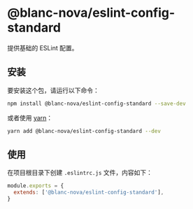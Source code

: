 # @blanc-nova/eslint-config-standard

提供基础的 ESLint 配置。

## 安装

要安装这个包，请运行以下命令：

```bash
npm install @blanc-nova/eslint-config-standard --save-dev
```

或者使用 [yarn](https://yarnpkg.com)：

```bash
yarn add @blanc-nova/eslint-config-standard --dev
```

## 使用

在项目根目录下创建 `.eslintrc.js` 文件，内容如下：

```js
module.exports = {
  extends: ['@blanc-nova/eslint-config-standard'],
}
```
